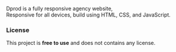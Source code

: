   Dprod is a fully responsive agency website, <br />Responsive for all devices, build using HTML, CSS, and JavaScript.

 
### License

This project is **free to use** and does not contains any license.
